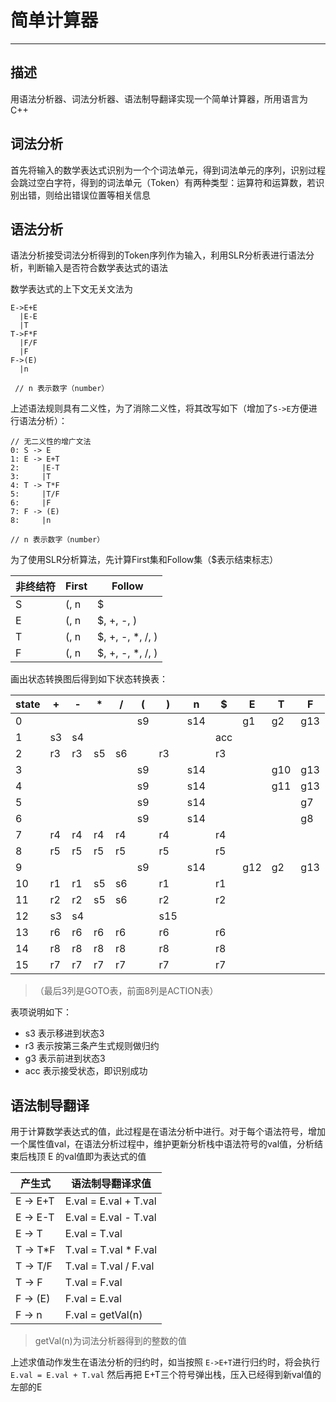 ﻿# 简单计算器
---
## 描述
用语法分析器、词法分析器、语法制导翻译实现一个简单计算器，所用语言为 C++

## 词法分析
首先将输入的数学表达式识别为一个个词法单元，得到词法单元的序列，识别过程会跳过空白字符，得到的词法单元（Token）有两种类型：运算符和运算数，若识别出错，则给出错误位置等相关信息

## 语法分析
语法分析接受词法分析得到的Token序列作为输入，利用SLR分析表进行语法分析，判断输入是否符合数学表达式的语法

数学表达式的上下文无关文法为
```
E->E+E
  |E-E
  |T
T->F*F
  |F/F
  |F
F->(E)
  |n

 // n 表示数字（number）
```
上述语法规则具有二义性，为了消除二义性，将其改写如下（增加了`S->E`方便进行语法分析）：
```
// 无二义性的增广文法
0: S -> E
1: E -> E+T
2:     |E-T
3:     |T
4: T -> T*F
5:     |T/F
6:     |F
7: F -> (E)
8:     |n

// n 表示数字（number）
```
为了使用SLR分析算法，先计算First集和Follow集（$表示结束标志）

非终结符|First|Follow
--------|-----|-------
S       |(, n |\$
E       |(, n |\$, +, -, )
T       |(, n |\$, +, -, *, /, )
F       |(, n |\$, +, -, *, /, )

画出状态转换图后得到如下状态转换表：

state|+ |- |* |/ |( |) |n |$ |E |T |F
-----|---|---|---|---|---|---|---|---|---|---|---
0    |  |  |  |  |s9|  |s14|  |g1|g2|g13
1    |s3|s4|  |  |  |  |  |acc|  |  |
2    |r3|r3|s5|s6|  |r3|  |r3|  |  |
3    |  |  |  |  |s9|  |s14|  |  |g10|g13
4    |  |  |  |  |s9|  |s14|  |  |g11|g13
5    |  |  |  |  |s9|  |s14|  |  |  |g7
6    |  |  |  |  |s9|  |s14|  |  |  |g8
7    |r4|r4|r4|r4|  |r4|  |r4|  |  |
8    |r5|r5|r5|r5|  |r5|  |r5|  |  |
9    |  |  |  |  |s9|  |s14|  |g12|g2|g13
10   |r1|r1|s5|s6|  |r1|  |r1|  |  |
11   |r2|r2|s5|s6|  |r2|  |r2|  |  |
12   |s3|s4|  |  |  |s15|  |  |  |  |
13   |r6|r6|r6|r6|  |r6|  |r6|  |  |
14   |r8|r8|r8|r8|  |r8|  |r8|  |  |
15   |r7|r7|r7|r7|  |r7|  |r7|  |  |

>（最后3列是GOTO表，前面8列是ACTION表）

表项说明如下：

* s3 表示移进到状态3
* r3 表示按第三条产生式规则做归约
* g3 表示前进到状态3
* acc 表示接受状态，即识别成功

## 语法制导翻译
用于计算数学表达式的值，此过程是在语法分析中进行。对于每个语法符号，增加一个属性值val，在语法分析过程中，维护更新分析栈中语法符号的val值，分析结束后栈顶 E 的val值即为表达式的值

产生式|语法制导翻译求值
------|-----
E -> E+T | E.val = E.val + T.val
E -> E-T | E.val = E.val - T.val
E -> T | E.val = T.val
T -> T*F | T.val = T.val * F.val
T -> T/F | T.val = T.val / F.val
T -> F | T.val = F.val
F -> (E) | F.val = E.val
F -> n | F.val = getVal(n)

> getVal(n)为词法分析器得到的整数的值

上述求值动作发生在语法分析的归约时，如当按照 `E->E+T`进行归约时，将会执行
`E.val = E.val + T.val`
然后再把 E+T三个符号弹出栈，压入已经得到新val值的左部的E







